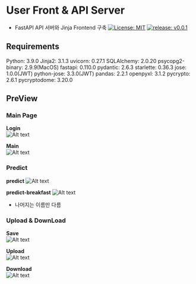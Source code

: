 # User Front & API Server

-   FastAPI API 서버와 Jinja Frontend 구축
    [![License: MIT](https://img.shields.io/badge/License-MIT-yellow.svg)](https://opensource.org/licenses/MIT)
    [![release: v0.0.1](https://img.shields.io/badge/release-v0.0.2-blue.svg)](https://github.com/pupba/api-server/releases/tag/v0.0.2)<br>

## Requirements

Python: 3.9.0
Jinja2: 3.1.3
uvicorn: 0.27.1
SQLAlchemy: 2.0.20
psycopg2-binary: 2.9.9(MacOS)
fastapi: 0.110.0
pydantic: 2.6.3
starlette: 0.36.3
jose: 1.0.0(JWT)
python-jose: 3.3.0(JWT)
pandas: 2.2.1
openpyxl: 3.1.2
pycrypto: 2.6.1
pycryptodome: 3.20.0

## PreView

### Main Page

**Login**<br>
![Alt text](./Preview/image-1.png)

**Main**<br>
![Alt text](./Preview/image-2.png)

### Predict

**predict**
![Alt text](./Preview/image-6.png)

**predict-breakfast**
![Alt text](./Preview/image-7.png)

-   나머지는 이름만 다름

### Upload & DownLoad

**Save**<br>
![Alt text](./Preview/image-3.png)

**Upload**<br>
![Alt text](./Preview/image-4.png)

**Download**<br>
![Alt text](./Preview/image-5.png)
